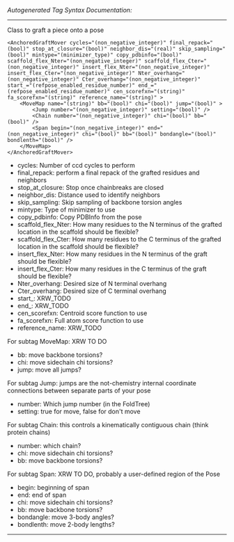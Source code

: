 _Autogenerated Tag Syntax Documentation:_

---
Class to graft a piece onto a pose

```
<AnchoredGraftMover cycles="(non_negative_integer)" final_repack="(bool)" stop_at_closure="(bool)" neighbor_dis="(real)" skip_sampling="(bool)" mintype="(minimizer_type)" copy_pdbinfo="(bool)" scaffold_flex_Nter="(non_negative_integer)" scaffold_flex_Cter="(non_negative_integer)" insert_flex_Nter="(non_negative_integer)" insert_flex_Cter="(non_negative_integer)" Nter_overhang="(non_negative_integer)" Cter_overhang="(non_negative_integer)" start_="(refpose_enabled_residue_number)" end_="(refpose_enabled_residue_number)" cen_scorefxn="(string)" fa_scorefxn="(string)" reference_name="(string)" >
    <MoveMap name="(string)" bb="(bool)" chi="(bool)" jump="(bool)" >
        <Jump number="(non_negative_integer)" setting="(bool)" />
        <Chain number="(non_negative_integer)" chi="(bool)" bb="(bool)" />
        <Span begin="(non_negative_integer)" end="(non_negative_integer)" chi="(bool)" bb="(bool)" bondangle="(bool)" bondlenth="(bool)" />
    </MoveMap>
</AnchoredGraftMover>
```

-   cycles: Number of ccd cycles to perform
-   final_repack: perform a final repack of the grafted residues and neighbors
-   stop_at_closure: Stop once chainbreaks are closed
-   neighbor_dis: Distance used to identify neighbors
-   skip_sampling: Skip sampling of backbone torsion angles
-   mintype: Type of minimizer to use
-   copy_pdbinfo: Copy PDBInfo from the pose
-   scaffold_flex_Nter: How many residues to the N terminus of the grafted location in the scaffold should be flexible?
-   scaffold_flex_Cter: How many residues to the C terminus of the grafted location in the scaffold should be flexible?
-   insert_flex_Nter: How many residues in the N terminus of the graft should be flexible?
-   insert_flex_Cter: How many residues in the C terminus of the graft should be flexible?
-   Nter_overhang: Desired size of N terminal overhang
-   Cter_overhang: Desired size of C terminal overhang
-   start_: XRW_TODO
-   end_: XRW_TODO
-   cen_scorefxn: Centroid score function to use
-   fa_scorefxn: Full atom score function to use
-   reference_name: XRW_TODO


For subtag MoveMap: XRW TO DO

-   bb: move backbone torsions?
-   chi: move sidechain chi torsions?
-   jump: move all jumps?


For subtag Jump: jumps are the not-chemistry internal coordinate connections between separate parts of your pose

-   number: Which jump number (in the FoldTree)
-   setting: true for move, false for don't move

For subtag Chain: this controls a kinematically contiguous chain (think protein chains)

-   number: which chain?
-   chi: move sidechain chi torsions?
-   bb: move backbone torsions?

For subtag Span: XRW TO DO, probably a user-defined region of the Pose

-   begin: beginning of span
-   end: end of span
-   chi: move sidechain chi torsions?
-   bb: move backbone torsions?
-   bondangle: move 3-body angles?
-   bondlenth: move 2-body lengths?

---
